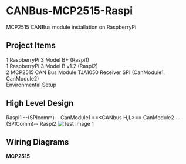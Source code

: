 # CANBus-MCP2515-Raspi
MCP2515 CANBus module installation on RaspberryPi

## Project Items  
1 RaspberryPi 3 Model B+ (Raspi1)   
1 RaspberryPi 3 Model B v1.2 (Raspi2)   
2 MCP2515 CAN Bus Module TJA1050 Receiver SPI (CanModule1, CanModule2)    
Environmental Setup     

## High Level Design 
Raspi1 --(SPIcomm)-- CanModule1 ==<CANbus H,L>== CanModule2 --(SPIComm)-- Raspi2
![Test Image 1](https://github.com/tolgakarakurt/CANBus-MCP2515-Raspi/blob/master/CANBus-2MCP2515.jpg)

## Wiring Diagrams
**MCP2515**

